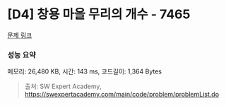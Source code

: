 # [D4] 창용 마을 무리의 개수 - 7465 

[문제 링크](https://swexpertacademy.com/main/code/problem/problemDetail.do?contestProbId=AWngfZVa9XwDFAQU) 

### 성능 요약

메모리: 26,480 KB, 시간: 143 ms, 코드길이: 1,364 Bytes



> 출처: SW Expert Academy, https://swexpertacademy.com/main/code/problem/problemList.do